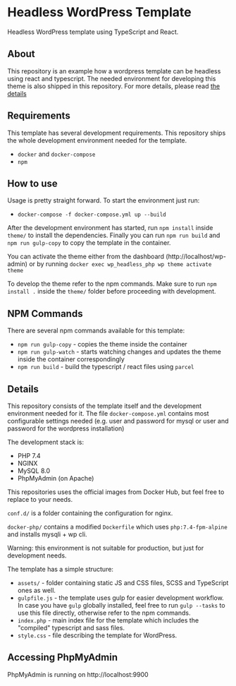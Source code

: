 # Headless WordPress Template

Headless WordPress template using TypeScript and React.

## About

This repository is an example how a wordpress template can be headless using react and typescript. The needed environment for developing this theme is also shipped in this repository. For more details, please read [the details](#the-details)

## Requirements

This template has several development requirements. This repository ships the whole development environment needed for the template.

- `docker` and `docker-compose`
- `npm`

## How to use

Usage is pretty straight forward. To start the environment just run:

- `docker-compose -f docker-compose.yml up --build`

After the development environment has started, run `npm install` inside `theme/` to install the dependencies. Finally you can run `npm run build` and `npm run gulp-copy` to copy the template in the container.

You can activate the theme either from the dashboard (http://localhost/wp-admin) or by running `docker exec wp_headless_php wp theme activate theme`

To develop the theme refer to the npm commands. Make sure to run `npm install .` inside the `theme/` folder before proceeding with development.

## NPM Commands

There are several npm commands available for this template:

- `npm run gulp-copy` - copies the theme inside the container
- `npm run gulp-watch` - starts watching changes and updates the theme inside the container correspondingly
- `npm run build` - build the typescript / react files using `parcel`

## Details

This repository consists of the template itself and the development environment needed for it. The file `docker-compose.yml` contains most configurable settings needed (e.g. user and password for mysql or user and password for the wordpress installation)

The development stack is:

- PHP 7.4
- NGINX
- MySQL 8.0
- PhpMyAdmin (on Apache)

This repositories uses the official images from Docker Hub, but feel free to replace to your needs.

`conf.d/` is a folder containing the configuration for nginx.

`docker-php/` contains a modified `Dockerfile` which uses `php:7.4-fpm-alpine` and installs mysqli + wp cli.

Warning: this environment is not suitable for production, but just for development needs.

The template has a simple structure:

- `assets/` - folder containing static JS and CSS files, SCSS and TypeScript ones as well.
- `gulpfile.js` - the template uses gulp for easier development workflow. In case you have `gulp` globally installed, feel free to run `gulp --tasks` to use this file directly, otherwise refer to the npm commands.
- `index.php` - main index file for the template which includes the "compiled" typescript and sass files.
- `style.css` - file describing the template for WordPress.

## Accessing PhpMyAdmin

PhpMyAdmin is running on http://localhost:9900
